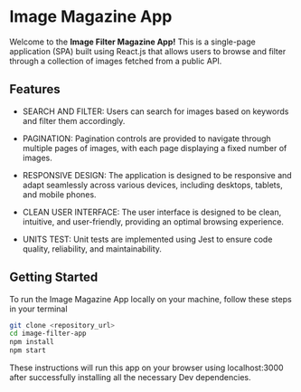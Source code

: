 # Image Magazine App

Welcome to the **Image Filter Magazine App!** This is a single-page application (SPA) built using React.js that allows users to browse and filter through a collection of images fetched from a public API.

## Features

- SEARCH AND FILTER: Users can search for images based on keywords and filter them accordingly.

- PAGINATION: Pagination controls are provided to navigate through multiple pages of images, with each page displaying a fixed number of images.

- RESPONSIVE DESIGN: The application is designed to be responsive and adapt seamlessly across various devices, including desktops, tablets, and mobile phones.

- CLEAN USER INTERFACE: The user interface is designed to be clean, intuitive, and user-friendly, providing an optimal browsing experience.

- UNITS TEST: Unit tests are implemented using Jest to ensure code quality, reliability, and maintainability.

## Getting Started

To run the Image Magazine App locally on your machine, follow these steps in your terminal

```bash
git clone <repository_url>
cd image-filter-app
npm install
npm start
```

These instructions will run this app on your browser using localhost:3000 after successfully installing all the necessary Dev dependencies.

